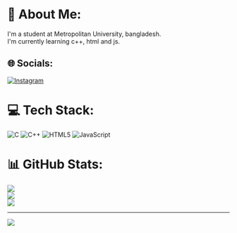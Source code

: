 # 💫 About Me:
I'm a student at Metropolitan University, bangladesh.<br>I'm currently learning c++, html and js.


## 🌐 Socials:
[![Instagram](https://img.shields.io/badge/Instagram-%23E4405F.svg?logo=Instagram&logoColor=white)](https://instagram.com/_the_sailor07) 

# 💻 Tech Stack:
![C](https://img.shields.io/badge/c-%2300599C.svg?style=for-the-badge&logo=c&logoColor=white) ![C++](https://img.shields.io/badge/c++-%2300599C.svg?style=for-the-badge&logo=c%2B%2B&logoColor=white) ![HTML5](https://img.shields.io/badge/html5-%23E34F26.svg?style=for-the-badge&logo=html5&logoColor=white) ![JavaScript](https://img.shields.io/badge/javascript-%23323330.svg?style=for-the-badge&logo=javascript&logoColor=%23F7DF1E)
# 📊 GitHub Stats:
![](https://github-readme-stats.vercel.app/api?username=SaikatTalukder7&theme=dark&hide_border=false&include_all_commits=false&count_private=false)<br/>
![](https://nirzak-streak-stats.vercel.app/?user=SaikatTalukder7&theme=dark&hide_border=false)<br/>
![](https://github-readme-stats.vercel.app/api/top-langs/?username=SaikatTalukder7&theme=dark&hide_border=false&include_all_commits=false&count_private=false&layout=compact)

---
[![](https://visitcount.itsvg.in/api?id=SaikatTalukder7&icon=0&color=0)](https://visitcount.itsvg.in)

<!-- Proudly created with GPRM ( https://gprm.itsvg.in ) -->
